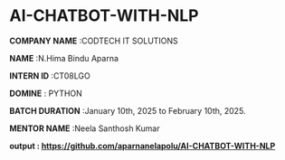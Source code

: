 # AI-CHATBOT-WITH-NLP
**COMPANY NAME** :CODTECH IT SOLUTIONS

**NAME** :N.Hima Bindu Aparna

**INTERN ID** :CT08LGO

**DOMINE** : PYTHON

**BATCH DURATION** :January 10th, 2025 to February 10th, 2025.

**MENTOR NAME** :Neela Santhosh Kumar 

**output : https://github.com/aparnanelapolu/AI-CHATBOT-WITH-NLP**
